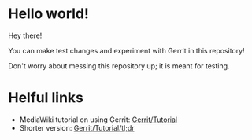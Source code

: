 # Hello world!
Hey there!

You can make test changes and experiment with Gerrit in this repository!

Don't worry about messing this repository up; it is meant for testing.

# Helful links

- MediaWiki tutorial on using Gerrit: [Gerrit/Tutorial](https://www.mediawiki.org/wiki/Gerrit/Tutorial)
- Shorter version: [Gerrit/Tutorial/tl;dr](https://www.mediawiki.org/wiki/Gerrit/Tutorial/tl;dr)
